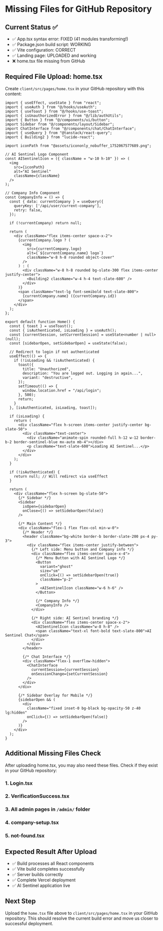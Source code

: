 # Missing Files for GitHub Repository

## Current Status ✅
- ✅ App.tsx syntax error: FIXED (41 modules transforming!)
- ✅ Package.json build script: WORKING
- ✅ Vite configuration: CORRECT
- ✅ Landing page: UPLOADED and working
- ❌ home.tsx file missing from GitHub

## Required File Upload: home.tsx

Create `client/src/pages/home.tsx` in your GitHub repository with this content:

```tsx
import { useEffect, useState } from "react";
import { useAuth } from "@/hooks/useAuth";
import { useToast } from "@/hooks/use-toast";
import { isUnauthorizedError } from "@/lib/authUtils";
import { Button } from "@/components/ui/button";
import Sidebar from "@/components/layout/Sidebar";
import ChatInterface from "@/components/chat/ChatInterface";
import { useQuery } from "@tanstack/react-query";
import { Building2 } from "lucide-react";

import iconPath from "@assets/icononly_nobuffer_1752067577689.png";

// AI Sentinel Logo Component
const AISentinelIcon = ({ className = "w-10 h-10" }) => (
  <img 
    src={iconPath} 
    alt="AI Sentinel" 
    className={className}
  />
);

// Company Info Component
const CompanyInfo = () => {
  const { data: currentCompany } = useQuery({
    queryKey: ['/api/user/current-company'],
    retry: false,
  });

  if (!currentCompany) return null;

  return (
    <div className="flex items-center space-x-2">
      {currentCompany.logo ? (
        <img 
          src={currentCompany.logo} 
          alt={`${currentCompany.name} logo`}
          className="w-8 h-8 rounded object-cover"
        />
      ) : (
        <div className="w-8 h-8 rounded bg-slate-300 flex items-center justify-center">
          <Building2 className="w-4 h-4 text-slate-600" />
        </div>
      )}
      <span className="text-lg font-semibold text-slate-800">
        {currentCompany.name} ({currentCompany.id})
      </span>
    </div>
  );
};

export default function Home() {
  const { toast } = useToast();
  const { isAuthenticated, isLoading } = useAuth();
  const [currentSession, setCurrentSession] = useState<number | null>(null);
  const [sidebarOpen, setSidebarOpen] = useState(false);

  // Redirect to login if not authenticated
  useEffect(() => {
    if (!isLoading && !isAuthenticated) {
      toast({
        title: "Unauthorized",
        description: "You are logged out. Logging in again...",
        variant: "destructive",
      });
      setTimeout(() => {
        window.location.href = "/api/login";
      }, 500);
      return;
    }
  }, [isAuthenticated, isLoading, toast]);

  if (isLoading) {
    return (
      <div className="flex h-screen items-center justify-center bg-slate-50">
        <div className="text-center">
          <div className="animate-spin rounded-full h-12 w-12 border-b-2 border-sentinel-blue mx-auto mb-4"></div>
          <p className="text-slate-600">Loading AI Sentinel...</p>
        </div>
      </div>
    );
  }

  if (!isAuthenticated) {
    return null; // Will redirect via useEffect
  }

  return (
    <div className="flex h-screen bg-slate-50">
      {/* Sidebar */}
      <Sidebar 
        isOpen={sidebarOpen} 
        onClose={() => setSidebarOpen(false)} 
      />

      {/* Main Content */}
      <div className="flex-1 flex flex-col min-w-0">
        {/* Header */}
        <header className="bg-white border-b border-slate-200 px-4 py-3">
          <div className="flex items-center justify-between">
            {/* Left side: Menu button and Company info */}
            <div className="flex items-center space-x-4">
              {/* Menu Button with AI Sentinel Logo */}
              <Button
                variant="ghost"
                size="sm"
                onClick={() => setSidebarOpen(true)}
                className="p-2"
              >
                <AISentinelIcon className="w-6 h-6" />
              </Button>
              
              {/* Company Info */}
              <CompanyInfo />
            </div>

            {/* Right side: AI Sentinel branding */}
            <div className="flex items-center space-x-2">
              <AISentinelIcon className="w-8 h-8" />
              <span className="text-xl font-bold text-slate-800">AI Sentinel Chat</span>
            </div>
          </div>
        </header>

        {/* Chat Interface */}
        <div className="flex-1 overflow-hidden">
          <ChatInterface 
            currentSession={currentSession}
            onSessionChange={setCurrentSession}
          />
        </div>
      </div>

      {/* Sidebar Overlay for Mobile */}
      {sidebarOpen && (
        <div 
          className="fixed inset-0 bg-black bg-opacity-50 z-40 lg:hidden"
          onClick={() => setSidebarOpen(false)}
        />
      )}
    </div>
  );
}
```

## Additional Missing Files Check

After uploading home.tsx, you may also need these files. Check if they exist in your GitHub repository:

### 1. Login.tsx
### 2. VerificationSuccess.tsx  
### 3. All admin pages in `/admin/` folder
### 4. company-setup.tsx
### 5. not-found.tsx

## Expected Result After Upload
- ✅ Build processes all React components
- ✅ Vite build completes successfully
- ✅ Server builds correctly
- ✅ Complete Vercel deployment
- ✅ AI Sentinel application live

## Next Step
Upload the `home.tsx` file above to `client/src/pages/home.tsx` in your GitHub repository. This should resolve the current build error and move us closer to successful deployment.
